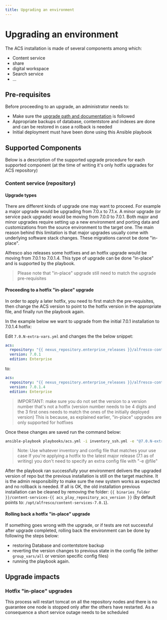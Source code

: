 ```yaml
---
title: Upgrading an environment
---
```


# Upgrading an environment

The ACS installation is made of several components among which:

- Content service
- share
- digital workspace
- Search service
- ...

## Pre-requisites

Before proceeding to an upgrade, an administrator needs to:

- Make sure the [upgrade path and documentation][acs-upgrade] is followed
- Appropriate backups of database, contentstore and indexes are done and can be restored in case a rollback is needed
- Initial deployment must have been done using this Ansible playbook

## Supported Components

Below is a description of the supported upgrade procedure for each supported component (at the time of writing it's only hotfix upgrades for ACS repository)

### Content service (repository)

#### Upgrade types

There are different kinds of upgrade one may want to proceed. For example a major upgrade would be upgrading from 7.0.x to 7.1.x.
A minor upgrade (or service pack upgrade) would be moving from 7.0.0 to 7.0.1.
Both major and minor upgrades require setting up a new environment and porting data and customizations from the source environment to the target one. The main reason behind this limitation is that major upgrades usually come with underlying software stack changes.
These migrations cannot be done "in-place".

Alfresco also releases some hotfixes and an hotfix upgrade would be moving from 7.0.1 to 7.0.1.4. This type of upgrade can be done "in-place" and is supported by the playbook.

> Please note that "in-place" upgrade still need to match the upgrade pre-requisites

#### Proceeding to a hotfix "in-place" upgrade

In order to apply a later hotfix, you need to first match the pre-requisites, then change the ACS version to point to the hotfix version in the appropriate file, and finally run the playbook again.

In the example below we want to upgrade from the initial 7.0.1 installation to 7.0.1.4 hotfix:

Edit `7.0.N-extra-vars.yml` and changes the the below snippet:

```yaml
acs:
  repository: "{{ nexus_repository.enterprise_releases }}/alfresco-content-services-distribution"
  version: 7.0.1
  edition: Enterprise
```

to:

```yaml
acs:
  repository: "{{ nexus_repository.enterprise_releases }}/alfresco-content-services-distribution"
  version: 7.0.1.4
  edition: Enterprise
```

> IMPORTANT: make sure you do not set the version to a version number that's not a hotfix (version number needs to be 4 digits and the 3 first ones needs to match the ones of the initially deployed version)
> This is because, as explained earlier, "in-place" upgrades are only supported for hotfixes

Once these changes are saved run the command below:

```bash
ansible-playbook playbooks/acs.yml -i inventory_ssh.yml -e "@7.0.N-extra-vars.yml"
```

> Note: Use whatever inventory and config file that matches your use case
> If you're applying a hotfix to the latest major release (7.1 as of writing) you don't need to specify an extra config file with "-e @file"

After the playbook ran successfully your environment delivers the upgraded version of repo but the previous installation is still on the target machine. It is the admin responsibility to make sure the new system works as expected and no rollback is needed. If all is OK, the old installation previous installation can be cleaned by removing the folder: `{{ binaries_folder }}/content-services-{{ acs_play_repository_acs_version }}` (by default points to: `/opt/alfresco/content-services-7.0.1`).

#### Rolling back a hotfix "in-place" upgrade

If something goes wrong with the upgrade, or if tests are not successful after upgrade completed, rolling back the environment can be done by following the steps below:

- restoring Database and contentstore backup
- reverting the version changes to previous state in the config file (either `group_vars/all` or version specific config files)
- running the playbook again.

## Upgrade impacts

### Hotfix "in-place" upgrades

This process will restart tomcat on all the repository nodes and there is no guarantee one node is stopped only after the others have restarted. As a consequence a short service outage needs to be scheduled

[acs-upgrade]: https://support.hyland.com/r/Alfresco/Alfresco-Content-Services/23.4/Alfresco-Content-Services/Upgrade
